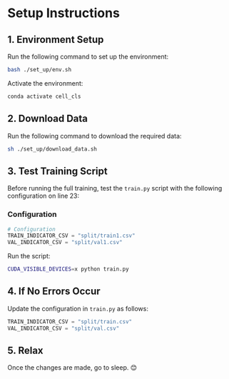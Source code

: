 # Setup Instructions

## 1. Environment Setup

Run the following command to set up the environment:
```bash
bash ./set_up/env.sh
```

Activate the environment:
```bash
conda activate cell_cls
```

## 2. Download Data

Run the following command to download the required data:
```bash
sh ./set_up/download_data.sh
```

## 3. Test Training Script

Before running the full training, test the `train.py` script with the following configuration on line 23:

### Configuration
```python
# Configuration
TRAIN_INDICATOR_CSV = "split/train1.csv"
VAL_INDICATOR_CSV = "split/val1.csv"
```

Run the script:
```bash
CUDA_VISIBLE_DEVICES=x python train.py
```

## 4. If No Errors Occur

Update the configuration in `train.py` as follows:
```python
TRAIN_INDICATOR_CSV = "split/train.csv"
VAL_INDICATOR_CSV = "split/val.csv"
```

## 5. Relax

Once the changes are made, go to sleep. 😊
